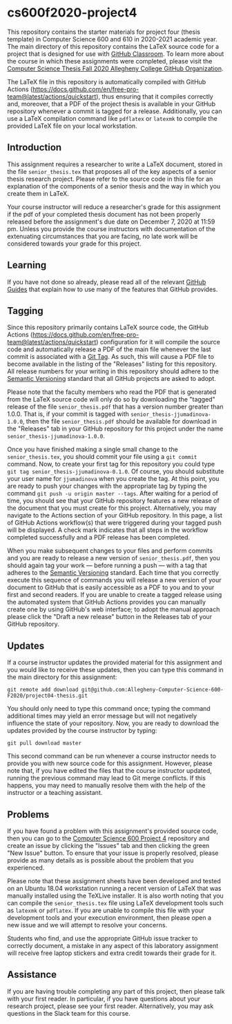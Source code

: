 # cs600f2020-project4

This repository contains the starter materials for project four (thesis template)
in Computer Science 600 and 610 in 2020-2021 academic year. The main directory of this repository
contains the LaTeX source code for a project that is designed for use with [GitHub
Classroom](https://classroom.github.com/). To learn more about the course in
which these assignments were completed, please visit the [Computer Science Thesis Fall 2020 Allegheny College GitHub
Organization](https://github.com/Allegheny-Computer-Science-600-F2020).

The LaTeX file in this repository is automatically compiled with GitHub Actions (https://docs.github.com/en/free-pro-team@latest/actions/quickstart), thus ensuring that it compiles correctly and,
moreover, that a PDF of the project thesis is available in your GitHub
repository whenever a commit is tagged for a release. Additionally, you can use
a LaTeX compilation command like `pdflatex` or `latexmk` to compile the provided
LaTeX file on your local workstation.

## Introduction

This assignment requires a researcher to write a LaTeX document, stored in the
file `senior_thesis.tex` that proposes all of the key aspects of a
senior thesis research project. Please refer to the source code in this file for
an explanation of the components of a senior thesis and the way in
which you create them in LaTeX.

Your course instructor will reduce a researcher's grade for this assignment if
the pdf of your completed thesis document has not been properly released before the
assignment's due date on December 7, 2020 at 11:59 pm. Unless
you provide the course instructors with documentation of the extenuating
circumstances that you are facing, no late work will be considered towards your
grade for this project.

## Learning

If you have not done so already, please read all of the relevant [GitHub
Guides](https://guides.github.com/) that explain how to use many of the features
that GitHub provides.

## Tagging

Since this repository primarily contains LaTeX source code, the GitHub Actions (https://docs.github.com/en/free-pro-team@latest/actions/quickstart) configuration for it will compile the source code and automatically release a PDF of the main file whenever the last commit is associated with a [Git Tag](https://git-scm.com/book/en/v2/Git-Basics-Tagging). As such, this will cause a PDF file to become available in the listing of the "Releases" listing for this repository. All release numbers for your writing in this repository should adhere to the [Semantic Versioning](http://semver.org/) standard that all GitHub projects are asked to adopt.

Please note that the faculty members who read the PDF that is generated from the LaTeX source code will only do so by downloading the "tagged" release of the
file `senior_thesis.pdf` that has a version number greater than 1.0.0. That is, if your commit is tagged with
`senior_thesis-jjumadinova-1.0.0`, then the file
`senior_thesis.pdf` should be available for download in the
"Releases" tab in your GitHub repository for this project under the name
`senior_thesis-jjumadinova-1.0.0`.

Once you have finished making a single small change to the
`senior_thesis.tex`, you should commit your file using a `git
commit` command. Now, to create your first tag for this repository you could
type `git tag senior_thesis-jjumadinova-0.1.0`. Of course, you should
substitute your user name for `jjumadinova` when you create the tag. At this point,
you are ready to push your changes with the appropriate tag by typing the
command `git push -u origin master --tags`. After waiting for a period of time,
you should see that your GitHub repository features a new release of the
document that you must create for this project. Alternatively, you may navigate to the Actions section of your GitHub repository. In this page, a list of GitHub Actions workflow(s) that were triggered during your tagged push will be displayed. A check mark indicates that all steps in the workflow completed successfully and a PDF release has been completed. 

When you make subsequent changes to your files and perform commits and you are
ready to release a new version of `senior_thesis.pdf`, then you should
again tag your work &mdash; before running a push &mdash; with a tag that
adheres to the [Semantic Versioning](http://semver.org/) standard. Each time
that you correctly execute this sequence of commands you will release a new
version of your document to GitHub that is easily accessible as a PDF to you and
to your first and second readers. If you are unable to create a tagged release
using the automated system that GitHub Actions provides you can manually create one by
using GitHub's web interface; to adopt the manual approach please click the
"Draft a new release" button in the Releases tab of your GitHub repository.

## Updates

If a course instructor updates the provided material for this assignment and
you would like to receive these updates, then you can type this command in the
main directory for this assignment:

```
git remote add download git@github.com:Allegheny-Computer-Science-600-F2020/project04-thesis.git

```

You should only need to type this command once; typing the command additional
times may yield an error message but will not negatively influence the state of
your repository. Now, you are ready to download the updates provided by the
course instructor by typing:

```
git pull download master
```

This second command can be run whenever a course instructor needs to provide you
with new source code for this assignment. However, please note that, if you have
edited the files that the course instructor updated, running the previous
command may lead to Git merge conflicts. If this happens, you may need to
manually resolve them with the help of the instructor or a teaching assistant.

## Problems

If you have found a problem with this assignment's provided source code, then
you can go to the [Computer Science 600 Project 4](https://github.com/Allegheny-Computer-Science-600-F2020/project04-thesis)
repository and create an issue by clicking the "Issues" tab and then clicking
the green "New Issue" button. To ensure that your issue is properly resolved,
please provide as many details as is possible about the problem that you
experienced.

Please note that these assignment sheets have been developed and tested on an
Ubuntu 18.04 workstation running a recent version of LaTeX that was manually
installed using the TeXLive installer. It is also worth noting that you can
compile the `senior_thesis.tex` file using LaTeX development tools
such as `latexmk` or `pdflatex`. If you are unable to compile this file with
your development tools and your execution environment, then please open a new
issue and we will attempt to resolve your concerns.

Students who find, and use the appropriate GitHub issue tracker to correctly
document, a mistake in any aspect of this laboratory assignment will receive
free laptop stickers and extra credit towards their grade for it.

## Assistance

If you are having trouble completing any part of this project, then please talk
with your first reader. In particular, if you have questions about your research project, please
see your first reader. Alternatively, you may ask questions in the Slack
team for this course.
